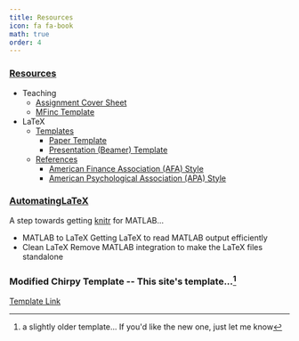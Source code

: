 ```yaml
---
title: Resources
icon: fa fa-book
math: true
order: 4
---
```



### [Resources](https://github.com/PBeamA/Resources)
- Teaching
  - [Assignment Cover Sheet](https://github.com/PBeamA/Resources/blob/master/Academia/CoverSheet.pdf)
  - [MFinc Template](https://github.com/PBeamA/OtagoMFincTemplate/blob/main/MFincTemplate.docx)
- LaTeX
  - [Templates](https://github.com/PBeamA/Resources/tree/master/LaTeX/Templates)
    - [Paper Template](https://github.com/PBeamA/Resources/blob/master/LaTeX/Templates/PaperTemplate.pdf)
    - [Presentation (Beamer) Template](https://github.com/PBeamA/Resources/blob/master/LaTeX/Templates/BeamerTemplate.pdf)
  - [References](https://github.com/PBeamA/Resources/tree/master/LaTeX/References)
    - [American Finance Association (AFA) Style](https://github.com/PBeamA/Resources/blob/master/LaTeX/References/ReferencesAFA.tex)
    - [American Psychological Association (APA) Style](https://github.com/PBeamA/Resources/blob/master/LaTeX/References/ReferencesAPA.tex)

<!--
#### Assignment Cover Sheet:
<object data="https://github.com/PBeamA/Resources/raw/master/Academia/CoverSheet.pdf" type="application/pdf" width="700px" height="700px">
</object>
-->

<!--
## [$\LaTeX$](/LaTeX/)
-->
### [AutomatingLaTeX](https://github.com/PBeamA/AutomatingLaTeX)
A step towards getting [knitr](https://github.com/yihui/knitr) for MATLAB...
- MATLAB to LaTeX
Getting LaTeX to read MATLAB output efficiently
- Clean LaTeX
Remove MATLAB integration to make the LaTeX files standalone



### Modified Chirpy Template -- This site's template...[^1]
[Template Link](https://github.com/PBeamA/chirpy-starter-modified/generate)


[^1]: a slightly older template... If you'd like the new one, just let me know

<!--
## Appendix
Add ```\preappendix``` before and ```\postappendix``` after.

For sections in the appendix use ```\subsection``` instead of ```\section```.

# MATLAB
## Save figure as PDF (and PNG)
```
function saveasPDF(h, filename)
% Eg. saveasPDF(gcf, sprintf('Filename'))
fig = h;
set(fig,'PaperPositionMode', 'auto');
fig_pos = fig.PaperPosition;
fig.PaperSize = [fig_pos(3) fig_pos(4)];


title([])
set(gca, 'LooseInset', get(gca, 'TightInset'));

print(fig, filename, '-dpdf', '-bestfit', '-painters')
print(fig, regexprep(filename, '.pdf', '.png'), '-dpng', '-r600')

end
```

## Shade $x$-axis
```
function shadex(x1, x2)
% Shades current figure from x1 to x2
hold on
ylimits = get(gca, 'ylim'); % Get y axis limits
 
colour = [0.4, 0.4, 0.4];   % Grey
p = fill([x1, x2, x2, x1], sort([ylimits, ylimits]), colour);
set(p, 'FaceAlpha', 0.25, 'EdgeColor', 'none');
 
end
```
<sup>Note: Works with MATLAB R2017a and not 2016a</sup>
-->
